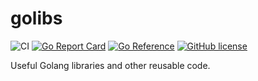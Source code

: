 # golibs

![CI](https://github.com/milgradesec/golibs/workflows/CI/badge.svg)
[![Go Report Card](https://goreportcard.com/badge/github.com/milgradesec/golibs)](https://goreportcard.com/report/github.com/milgradesec/golibs)
[![Go Reference](https://pkg.go.dev/badge/github.com/milgradesec/golibs.svg)](https://pkg.go.dev/github.com/milgradesec/golibs)
[![GitHub license](https://img.shields.io/github/license/milgradesec/golibs)](https://github.com/milgradesec/golibs/blob/main/LICENSE)

Useful Golang libraries and other reusable code.
